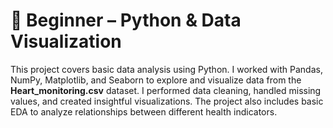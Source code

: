 # 🧠  Beginner – Python & Data Visualization

This project covers basic data analysis using Python. I worked with Pandas, NumPy, Matplotlib, and Seaborn to explore and visualize data from the **Heart_monitoring.csv** dataset. I performed data cleaning, handled missing values, and created insightful visualizations. The project also includes basic EDA to analyze relationships between different health indicators.
